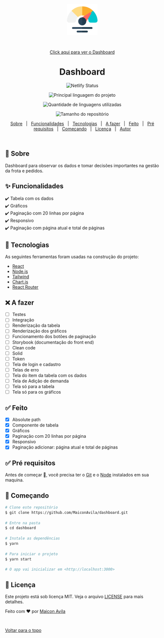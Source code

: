 <div align="center" id="top"> 
  <img src="./public/assets/dashboard.png" alt="Ícone de Dashboard" style="width:100px;"/>

  &#xa0;

  <a href="https://dashboard.netlify.com">Click aqui para ver o Dashboard</a>
</div>

<h1 align="center">Dashboard</h1>

<p align="center">
  <img alt="Netlify Status" src="https://api.netlify.com/api/v1/badges/1fc860ea-9f71-4e77-a336-025271861e12/deploy-status">
</p>
<p align="center">
  <img alt="Principal linguagem do projeto" src="https://img.shields.io/github/languages/top/MaiconAvila/dashboard?color=56BEB8">
</p>
<p align="center">
  <img alt="Quantidade de linguagens utilizadas" src="https://img.shields.io/github/languages/count/MaiconAvila/dashboard?color=56BEB8">
</p>
<p align="center">
  <img alt="Tamanho do repositório" src="https://img.shields.io/github/repo-size/MaiconAvila/dashboard?color=56BEB8">
</p>

<!-- Status -->

<!-- <h4 align="center"> 
	🚧  Dashboard 🚀 Em construção...  🚧
</h4> 

<hr> -->

<p align="center">
  <a href="#dart-sobre">Sobre</a> &#xa0; | &#xa0; 
  <a href="#sparkles-funcionalidades">Funcionalidades</a> &#xa0; | &#xa0;
  <a href="#rocket-tecnologias">Tecnologias</a> &#xa0; | &#xa0;
  <a href="#rocket-tecnologias">A fazer</a> &#xa0; | &#xa0;
  <a href="#rocket-tecnologias">Feito</a> &#xa0; | &#xa0;
  <a href="#white_check_mark-pré-requisitos">Pré requisitos</a> &#xa0; | &#xa0;
  <a href="#checkered_flag-começando">Começando</a> &#xa0; | &#xa0;
  <a href="#memo-licença">Licença</a> &#xa0; | &#xa0;
  <a href="https://github.com/MaiconAvila" target="_blank">Autor</a>
</p>

<br>

## :dart: Sobre ##

Dashboard para observar os dados e tomar decisões importantes na gestão da frota e pedidos.

## :sparkles: Funcionalidades ##

:heavy_check_mark: Tabela com os dados\
:heavy_check_mark: Gráficos\
:heavy_check_mark: Paginação com 20 linhas por página\
:heavy_check_mark: Responsivo\
:heavy_check_mark: Paginação com página atual e total de páginas

## :rocket: Tecnologias ##

As seguintes ferramentas foram usadas na construção do projeto:

- [React](https://pt-br.reactjs.org/)
- [Node.js](https://nodejs.org/en/)
- [Tailwind](https://tailwindcss.com/)
- [Chart.js](https://www.chartjs.org/docs/latest/)
- [React Router](https://reactrouter.com/en/v6.3.0/getting-started/overview)

## :x: A fazer ##
- [ ]  Testes
  - [ ]  Integração
  - [ ]  Renderização da tabela
  - [ ]  Renderização dos gráficos
  - [ ]  Funcionamento dos botões de paginação
- [ ]  Storybook (documentação do front end)
- [ ]  Clean code
- [ ]  Solid
- [ ]  Token
- [ ]  Tela de login e cadastro
- [ ]  Telas de erro
- [ ]  Tela do item da tabela com os dados
- [ ]  Tela de Adição de demanda
- [ ]  Tela só para a tabela
- [ ]  Tela só para os gráficos

## :white_check_mark: Feito ##
- [x]  Absolute path
- [x]  Componente de tabela
- [x]  Gráficos
- [x]  Paginação com 20 linhas por página
- [x]  Responsivo
- [x]  Paginação adicionar: página atual e total de páginas

## :white_check_mark: Pré requisitos ##

Antes de começar :checkered_flag:, você precisa ter o [Git](https://git-scm.com) e o [Node](https://nodejs.org/en/) instalados em sua maquina.

## :checkered_flag: Começando ##

```bash
# Clone este repositório
$ git clone https://github.com/MaiconAvila/dashboard.git

# Entre na pasta
$ cd dashboard

# Instale as dependências
$ yarn

# Para iniciar o projeto
$ yarn start

# O app vai inicializar em <http://localhost:3000>
```

## :memo: Licença ##

Este projeto está sob licença MIT. Veja o arquivo [LICENSE](LICENSE.md) para mais detalhes.


Feito com :heart: por <a href="https://github.com/MaiconAvila" target="_blank">Maicon Avila</a>

&#xa0;

<a href="#top">Voltar para o topo</a>
